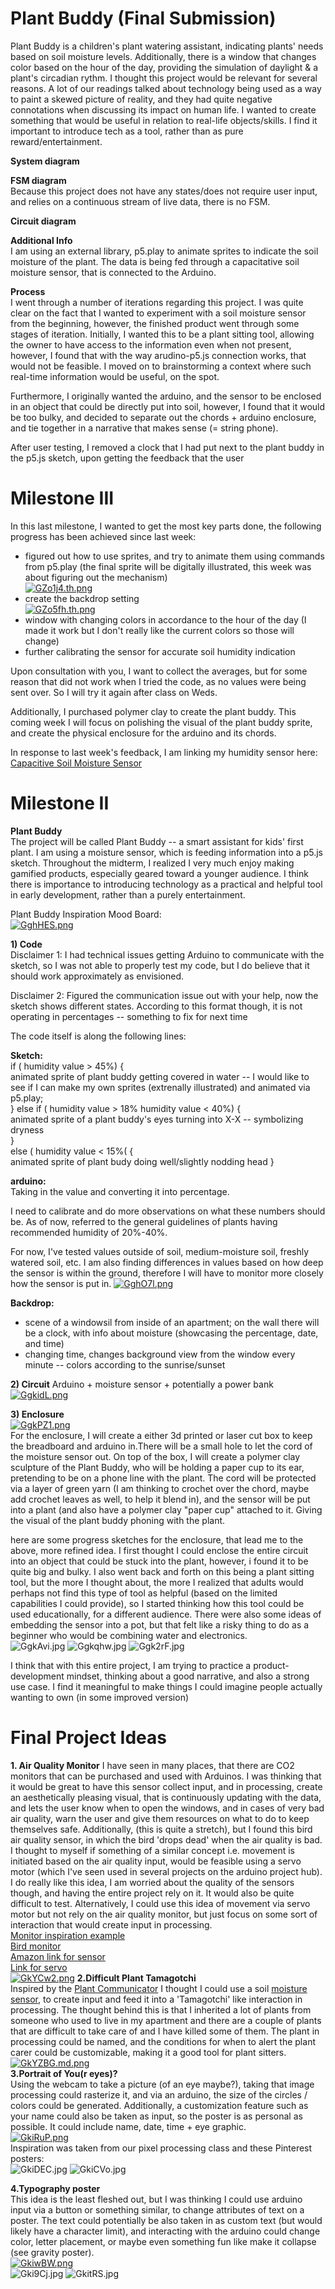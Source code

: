 # Plant Buddy (Final Submission)  
Plant Buddy is a children's plant watering assistant, indicating plants' needs based on soil moisture levels. Additionally, there is a window that changes color based on the hour of the day, providing the simulation of daylight & a plant's circadian rythm. I thought this project would be relevant for several reasons. A lot of our readings talked about technology being used as a way to paint a skewed picture of reality, and they had quite negative connotations when discussing its impact on human life. I wanted to create something that would be useful in relation to real-life objects/skills. I find it important to introduce tech as a tool, rather than as pure reward/entertainment.  
  
  
**System diagram**  

  
**FSM diagram**  
Because this project does not have any states/does not require user input, and relies on a continuous stream of live data, there is no FSM.  
  
**Circuit diagram**  

  
**Additional Info**  
I am using an external library, p5.play to animate sprites to indicate the soil moisture of the plant. The data is being fed through a capacitative soil moisture sensor, that is connected to the Arduino.  

**Process**  
I went through a number of iterations regarding this project. I was quite clear on the fact that I wanted to experiment with a soil moisture sensor from the beginning, however, the finished product went through some stages of iteration. Initially, I wanted this to be a plant sitting tool, allowing the owner to have access to the information even when not present, however, I found that with the way arudino-p5.js connection works, that would not be feasible. I moved on to brainstorming a context where such real-time information would be useful, on the spot.  

Furthermore, I originally wanted the arduino, and the sensor to be enclosed in an object that could be directly put into soil, however, I found that it would be too bulky, and decided to separate out the chords + arduino enclosure, and tie together in a narrative that makes sense (= string phone).
  
After user testing, I removed a clock that I had put next to the plant buddy in the p5.js sketch, upon getting the feedback that the user 
# Milestone III  
In this last milestone, I wanted to get the most key parts done, the following progress has been achieved since last week:
- figured out how to use sprites, and try to animate them using commands from p5.play (the final sprite will be digitally illustrated, this week was about figuring out the mechanism)  
[![GZo1j4.th.png](https://imgpile.com/images/GZo1j4.th.png)](https://imgpile.com/i/GZo1j4)  
- create the backdrop setting  
[![GZo5fh.th.png](https://imgpile.com/images/GZo5fh.th.png)](https://imgpile.com/i/GZo5fh)  
- window with changing colors in accordance to the hour of the day (I made it work but I don't really like the current colors so those will change)
- further calibrating the sensor for accurate soil humidity indication

Upon consultation with you, I want to collect the averages, but for some reason that did not work when I tried the code, as no values were being sent over. So I will try it again after class on Weds.   
  
Additionally, I purchased polymer clay to create the plant buddy. This coming week I will focus on polishing the visual of the plant buddy sprite, and create the physical enclosure for the arduino and its chords.  
  
  In response to last week's feedback, I am linking my humidity sensor here: 
    [Capacitive Soil Moisture Sensor](https://www.amazon.com/dp/B07SYBSHGX?psc=1&ref=ppx_yo2ov_dt_b_product_details)  
      
# Milestone II
**Plant Buddy**  
The project will be called Plant Buddy -- a smart assistant for kids' first plant. I am using a moisture sensor, which is feeding information into a p5.js sketch. Throughout the midterm, I realized I very much enjoy making gamified products, especially geared toward a younger audience. I think there is importance to introducing technology as a practical and helpful tool in early development, rather than a purely entertainment.
  
Plant Buddy Inspiration Mood Board:  
[![GghHES.png](https://imgpile.com/images/GghHES.png)](https://imgpile.com/i/GghHES)

**1) Code**  
Disclaimer 1: I had technical issues getting Arduino to communicate with the sketch, so I was not able to properly test my code, but I do believe that it should work approximately as envisioned.

Disclaimer 2: Figured the communication issue out with your help, now the sketch shows different states. According to this format though, it is not operating in percentages -- something to fix for next time
  
The code itself is along the following lines:  
  
**Sketch:**   
if ( humidity value > 45%) {  
  animated sprite of plant buddy getting covered in water -- I would like to see if I can make my own sprites (extrenally illustrated) and animated via p5.play;     
}
else if ( humidity value > 18% humidity value < 40%) {  
  animated sprite of a plant buddy's eyes turning into X-X -- symbolizing dryness  
}  
else ( humidity value < 15%( {  
animated sprite of plant budy doing well/slightly nodding head 
}  
  
**arduino:**  
Taking in the value and converting it into percentage.
  
I need to calibrate and do more observations on what these numbers should be. As of now, referred to the general guidelines of plants having recommended humidity of 20%-40%.  
  
 For now, I've tested values outside of soil, medium-moisture soil, freshly watered soil, etc. I am also finding differences in values based on how deep the sensor is within the ground, therefore I will have to monitor more closely how the sensor is put in.
[![GghO7l.png](https://imgpile.com/images/GghO7l.png)](https://imgpile.com/i/GghO7l)
    
**Backdrop:**  
- scene of a windowsil from inside of an apartment; on the wall there will be a clock, with info about moisture (showcasing the percentage, date, and time)
- changing time, changes background view from the window every minute -- colors according to the sunrise/sunset
    
**2) Circuit**
Arduino + moisture sensor + potentially a power bank
[![GgkidL.png](https://imgpile.com/images/GgkidL.png)](https://imgpile.com/i/GgkidL)

    
**3) Enclosure**  
[![GgkPZ1.png](https://imgpile.com/images/GgkPZ1.png)](https://imgpile.com/i/GgkPZ1)  
For the enclosure, I will create a either 3d printed or laser cut box to keep the breadboard and arduino in.There will be a small hole to let the cord of the moisture sensor out. On top of the box, I will create a polymer clay sculpture of the Plant Buddy, who will be holding a paper cup to its ear, pretending to be on a phone line with the plant. The cord will be protected via a layer of green yarn (I am thinking to crochet over the chord, maybe add crochet leaves as well, to help it blend in), and the sensor will be put into a plant (and also have a polymer clay "paper cup" attached to it. Giving the visual of the plant buddy phoning with the plant.
  
  
here are some progress sketches for the enclosure, that lead me to the above, more refined idea. I first thought I could enclose the entire circuit into an object that could be stuck into the plant, however, i found it to be quite big and bulky. I also went back and forth on this being a plant sitting tool, but the more I thought about, the more I realized that adults would perhaps not find this type of tool as helpful (based on the limited capabilities I could provide), so I started thinking how this tool could be used educationally, for a different audience. There were also some ideas of embedding the sensor into a pot, but that felt like a risky thing to do as a beginner who would be combining water and electronics.  
![GgkAvi.jpg](https://imgpile.com/images/GgkAvi.jpg)
![Ggkqhw.jpg](https://imgpile.com/images/Ggkqhw.jpg)
![Ggk2rF.jpg](https://imgpile.com/images/Ggk2rF.jpg)
  
I think that with this entire project, I am trying to practice a product-development mindset, thinking about a good narrative, and also a strong use case. I find it meaningful to make things I could imagine people actually wanting to own (in some improved version)

# Final Project Ideas
**1. Air Quality Monitor**
I have seen in many places, that there are CO2 monitors that can be purchased and used with Arduinos. I was thinking that it would be great to have this sensor collect input, and in processing, create an aesthetically pleasing visual, that is continuously updating with the data, and lets the user know when to open the windows, and in cases of very bad air quality, warn the user and give them resources on what to do to keep themselves safe.
Additionally, (this is quite a stretch), but I found this bird air quality sensor, in which the bird 'drops dead' when the air quality is bad. I thought to myself if something of a similar concept i.e. movement is initiated based on the air quality input, would be feasible using a servo motor (which I've seen used in several projects on the arduino project hub).
I do really like this idea, I am worried about the quality of the sensors though, and having the entire project rely on it. It would also be quite difficult to test. Alternatively, I could use this idea of movement via servo motor but not rely on the air quality monitor, but just focus on some sort of interaction that would create input in processing.  
[Monitor inspiration example](https://projecthub.arduino.cc/abid_hossain/air-quality-monitor-14f9b4)  
[Bird monitor](https://www.birdie.design/welcome?gad_source=1&gclid=EAIaIQobChMI1cjKzv_lggMV401HAR1Rgw30EAAYASAAEgIFCPD_BwE)  
[Amazon link for sensor](https://www.amazon.com/BONATECH-Arduino-Modules-Project-Detection/dp/B07D9H74LT/ref=sr_1_15crid=31P6P1JIXN3IB&keywords=air+quality+sensor+co2+arduino&qid=1701150269&sprefix=air+quality+sensor+co2+arduino%2Caps%2C80&sr=8-15)  
[Link for servo](https://www.amazon.com/Micro-Servos-Helicopter-Airplane-Controls/dp/B07MLR1498/ref=sr_1_8?crid=8M0VCKCGTCU3&keywords=servo%2Bfor%2Barduino&qid=1701147372&sprefix=servo%2Bfor%2Barduino%2Caps%2C100&sr=8-8&th=1)  
[![GkYCw2.png](https://imgpile.com/images/GkYCw2.png)](https://imgpile.com/i/GkYCw2)
**2.Difficult Plant Tamagotchi**  
Inspired by the [Plant Communicator](https://projecthub.arduino.cc/Arduino_Genuino/plant-communicator-0ab3c8) I thought I could use a soil [moisture sensor](https://www.amazon.com/HiLetgo-Moisture-Automatic-Watering-Arduino/dp/B01DKISKLO/ref=sr_1_4?crid=1LFBH8EIGRMBI&keywords=moisture+sensor+arduino&qid=1701147020&sprefix=moisture+sensor+%2Caps%2C117&sr=8-4), to create input and feed it into a 'Tamagotchi' like interaction in processing. The thought behind this is that I inherited a lot of plants from someone who used to live in my apartment and there are a couple of plants that are difficult to take care of and I have killed some of them. The plant in processing could be named, and the conditions for when to alert the plant carer could be customizable, making it a good tool for plant sitters.  
[![GkYZBG.md.png](https://imgpile.com/images/GkYZBG.md.png)](https://imgpile.com/i/GkYZBG)  
**3.Portrait of You(r eyes)?**  
Using the webcam to take a picture (of an eye maybe?), taking that image processing could rasterize it, and via an arduino, the size of the circles / colors could be generated. Additionally, a customization feature such as your name could also be taken as input, so the poster is as personal as possible. It could include name, date, time + eye graphic.  
[![GkiRuP.png](https://imgpile.com/images/GkiRuP.png)](https://imgpile.com/i/GkiRuP)  
Inspiration was taken from our pixel processing class and these Pinterest posters:  
![GkiDEC.jpg](https://imgpile.com/images/GkiDEC.jpg)
![GkiCVo.jpg](https://imgpile.com/images/GkiCVo.jpg)

**4.Typography poster**  
This idea is the least fleshed out, but I was thinking I could use arduino input via a button or something similar, to change attributes of text on a poster. The text could potentially be also taken in as custom text (but would likely have a character limit), and interacting with the arduino could change color, letter placement, or maybe even something fun like make it collapse (see gravity poster).  
[![GkiwBW.png](https://imgpile.com/images/GkiwBW.png)](https://imgpile.com/i/GkiwBW)  
![Gki9Cj.jpg](https://imgpile.com/images/Gki9Cj.jpg)
![GkitRS.jpg](https://imgpile.com/images/GkitRS.jpg)




